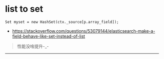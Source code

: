 # list to set

```
Set myset = new HashSet(ctx._source[p.array_field]);
```

- https://stackoverflow.com/questions/53079144/elasticsearch-make-a-field-behave-like-set-instead-of-list

> 性能没啥提升-_-
---


